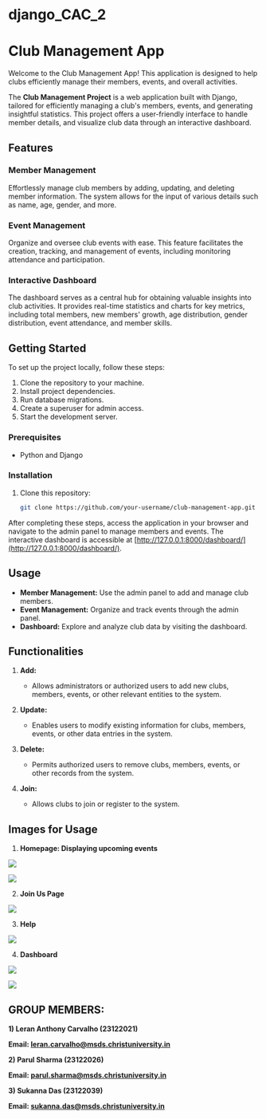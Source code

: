 # django_CAC_2

# Club Management App

Welcome to the Club Management App! This application is designed to help clubs efficiently manage their members, events, and overall activities.

The **Club Management Project** is a web application built with Django, tailored for efficiently managing a club's members, events, and generating insightful statistics. This project offers a user-friendly interface to handle member details, and visualize club data through an interactive dashboard.

## Features

### Member Management

Effortlessly manage club members by adding, updating, and deleting member information. The system allows for the input of various details such as name, age, gender, and more.

### Event Management

Organize and oversee club events with ease. This feature facilitates the creation, tracking, and management of events, including monitoring attendance and participation.

### Interactive Dashboard

The dashboard serves as a central hub for obtaining valuable insights into club activities. It provides real-time statistics and charts for key metrics, including total members, new members' growth, age distribution, gender distribution, event attendance, and member skills.

## Getting Started

To set up the project locally, follow these steps:

1. Clone the repository to your machine.
2. Install project dependencies.
3. Run database migrations.
4. Create a superuser for admin access.
5. Start the development server.

### Prerequisites

- Python and Django

### Installation

1. Clone this repository:

   ```bash
   git clone https://github.com/your-username/club-management-app.git

After completing these steps, access the application in your browser and navigate to the admin panel to manage members and events. The interactive dashboard is accessible at [http://127.0.0.1:8000/dashboard/](http://127.0.0.1:8000/dashboard/).

## Usage

- **Member Management:** Use the admin panel to add and manage club members.
- **Event Management:** Organize and track events through the admin panel.
- **Dashboard:** Explore and analyze club data by visiting the dashboard.

## Functionalities

1. **Add:**
   - Allows administrators or authorized users to add new clubs, members, events, or other relevant entities to the system.

2. **Update:**
   - Enables users to modify existing information for clubs, members, events, or other data entries in the system.

3. **Delete:**
   - Permits authorized users to remove clubs, members, events, or other records from the system.

4. **Join:**
   - Allows clubs to join or register to the system.

## Images for Usage

1) **Homepage: Displaying upcoming events**

![](readmeImages\homepage.png)


![](readmeImages\homepage2.png)

2) **Join Us Page**

![](readmeImages\joinpage.png)

3) **Help**

![](readmeImages\helppage.png)

4) **Dashboard**

![](readmeImages\dashboard.png)


![](readmeImages\dashboard2.png)
   
## **GROUP MEMBERS:**

**1) Leran Anthony Carvalho (23122021)**

**Email: leran.carvalho@msds.christuniversity.in**

**2) Parul Sharma (23122026)**

**Email: parul.sharma@msds.christuniversity.in**

**3) Sukanna Das (23122039)**

**Email: sukanna.das@msds.christuniversity.in**


